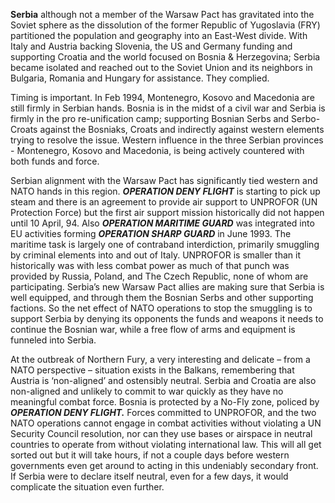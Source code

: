 **Serbia** although not a member of the Warsaw Pact has gravitated into
the Soviet sphere as the dissolution of the former Republic of
Yugoslavia (FRY) partitioned the population and geography into an
East-West divide. With Italy and Austria backing Slovenia, the US and
Germany funding and supporting Croatia and the world focused on Bosnia &
Herzegovina; Serbia became isolated and reached out to the Soviet Union
and its neighbors in Bulgaria, Romania and Hungary for assistance. They
complied.

Timing is important. In Feb 1994, Montenegro, Kosovo and Macedonia are
still firmly in Serbian hands. Bosnia is in the midst of a civil war and
Serbia is firmly in the pro re-unification camp; supporting Bosnian
Serbs and Serbo-Croats against the Bosniaks, Croats and indirectly
against western elements trying to resolve the issue. Western influence
in the three Serbian provinces - Montenegro, Kosovo and Macedonia, is
being actively countered with both funds and force.

Serbian alignment with the Warsaw Pact has significantly tied western
and NATO hands in this region. ***OPERATION DENY FLIGHT*** is starting
to pick up steam and there is an agreement to provide air support to
UNPROFOR (UN Protection Force) but the first air support mission
historically did not happen until 10 April, 94. Also ***OPERATION
MARITIME GUARD*** was integrated into EU activities forming ***OPERATION
SHARP GUARD*** in June 1993. The maritime task is largely one of
contraband interdiction, primarily smuggling by criminal elements into
and out of Italy. UNPROFOR is smaller than it historically was with less
combat power as much of that punch was provided by Russia, Poland, and
The Czech Republic, none of whom are participating. Serbia’s new Warsaw
Pact allies are making sure that Serbia is well equipped, and through
them the Bosnian Serbs and other supporting factions. So the net effect
of NATO operations to stop the smuggling is to support Serbia by denying
its opponents the funds and weapons it needs to continue the Bosnian
war, while a free flow of arms and equipment is funneled into Serbia.

At the outbreak of Northern Fury, a very interesting and delicate – from
a NATO perspective – situation exists in the Balkans, remembering that
Austria is ‘non-aligned’ and ostensibly neutral. Serbia and Croatia are
also non-aligned and unlikely to commit to war quickly as they have no
meaningful combat force. Bosnia is protected by a No-Fly zone, policed
by ***OPERATION DENY FLIGHT.*** Forces committed to UNPROFOR, and the
two NATO operations cannot engage in combat activities without violating
a UN Security Council resolution, nor can they use bases or airspace in
neutral countries to operate from without violating international law.
This will all get sorted out but it will take hours, if not a couple
days before western governments even get around to acting in this
undeniably secondary front. If Serbia were to declare itself neutral,
even for a few days, it would complicate the situation even further.
